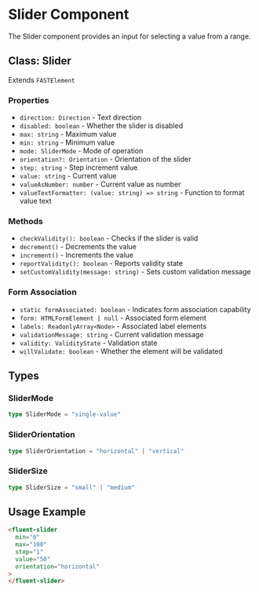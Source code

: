 # Slider Component

The Slider component provides an input for selecting a value from a range.

## Class: Slider

Extends `FASTElement`

### Properties

- `direction: Direction` - Text direction
- `disabled: boolean` - Whether the slider is disabled
- `max: string` - Maximum value
- `min: string` - Minimum value
- `mode: SliderMode` - Mode of operation
- `orientation?: Orientation` - Orientation of the slider
- `step: string` - Step increment value
- `value: string` - Current value
- `valueAsNumber: number` - Current value as number
- `valueTextFormatter: (value: string) => string` - Function to format value text

### Methods

- `checkValidity(): boolean` - Checks if the slider is valid
- `decrement()` - Decrements the value
- `increment()` - Increments the value
- `reportValidity(): boolean` - Reports validity state
- `setCustomValidity(message: string)` - Sets custom validation message

### Form Association

- `static formAssociated: boolean` - Indicates form association capability
- `form: HTMLFormElement | null` - Associated form element
- `labels: ReadonlyArray<Node>` - Associated label elements
- `validationMessage: string` - Current validation message
- `validity: ValidityState` - Validation state
- `willValidate: boolean` - Whether the element will be validated

## Types

### SliderMode

```typescript
type SliderMode = "single-value"
```

### SliderOrientation

```typescript
type SliderOrientation = "horizontal" | "vertical"
```

### SliderSize

```typescript
type SliderSize = "small" | "medium"
```

## Usage Example

```html
<fluent-slider
  min="0"
  max="100"
  step="1"
  value="50"
  orientation="horizontal"
>
</fluent-slider>
```
